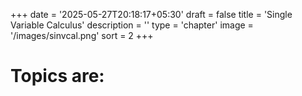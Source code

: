 +++
date = '2025-05-27T20:18:17+05:30'
draft = false
title = 'Single Variable Calculus'
description = ''
type = 'chapter'
image = '/images/sinvcal.png'
sort = 2
+++

# Topics are:
